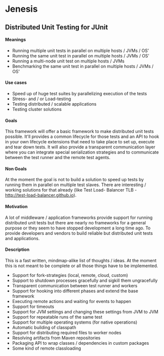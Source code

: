 Jenesis
======= 

## Distributed Unit Testing for JUnit

#### Meanings
   - Running multiple unit tests in parallel on multiple hosts / JVMs / OS'
   - Running the same unit test in parallel on multiple hosts / JVMs / OS'
   - Running a multi-node unit test on multiple hosts / JVMs
   - Benchmarking the same unit test in parallel on multiple hosts / JVMs / OS'

#### Use cases
   - Speed up of huge test suites by parallelizing execution of the tests
   - Stress- and / or Load-testing
   - Testing distributed / scalable applications
   - Testing cluster solutions

#### Goals
This framework will offer a basic framework to make distributed unit tests possible. It'll provides
a common lifecycle for those tests and an API to hook in your own lifecycle extensions that need to
take place to set up, execute and tear down tests.
It will also provide a transparent communication layer where you can integrate special serialization
strategies and to communicate between the test runner and the remote test agents.

#### Non Goals
At the moment the goal is not to build a solution to speed up tests by running them in parallel on
multiple test slaves. There are interesting / working solutions for that already (like Test Load-
Balancer TLB - http://test-load-balancer.github.io).

#### Motivation
A lot of middleware / application frameworks provide support for running distributed unit tests
but there are nearly no frameworks for a general purpose or they seem to have stopped development
a long time ago.
To provide developers and vendors to build reliable but distributed unit tests and applications.

#### Description
This is a fast written, mindmap-alike list of thoughts / ideas. At the moment this is not meant to
be complete or all those things have to be implemented.
   - Support for fork-strategies (local, remote, cloud, custom)
   - Support to shutdown processes gracefully and sigkill them ungracefully
   - Transparent communication between test runner and workers
   - Support for hooking into different phases and extend the base framework
   - Executing remote actions and waiting for events to happen
   - Support for timeouts
   - Support for JVM settings and changing these settings from JVM to JVM
   - Support for repeatable runs of the same test
   - Support for multiple operating systems (for native operations)
   - Automatic building of classpath
   - Support for distributing required files to worker nodes
   - Resolving artifacts from Maven repositories
   - Packaging API to wrap classes / dependencies in custom packages
   - Some kind of remote classloading


